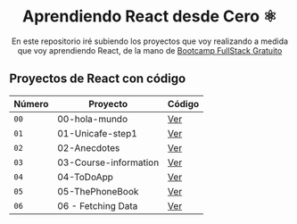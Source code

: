 <div align="center">
  
# Aprendiendo React desde Cero ⚛️

En este repositorio iré subiendo los proyectos que voy realizando a medida que voy aprendiendo React, de la mano de [Bootcamp FullStack Gratuito](https://fullstackopen.com/en/) 
</div>

## Proyectos de React con código
| Número | Proyecto | Código | 
| --- | --- | --- |
| `00` | 00-hola-mundo | [Ver](https://github.com/aitor95/projects-react/tree/main/00-hola-mundo)
| `01` | 01-Unicafe-step1 | [Ver](https://github.com/aitor95/projects-react/tree/main/01-Unicafe)
| `02` | 02-Anecdotes | [Ver](https://github.com/aitor95/projects-react/tree/main/02-Anecdotes)
| `03` | 03-Course-information | [Ver](https://github.com/aitor95/projects-react/tree/main/03-Course-information)
| `04` | 04-ToDoApp | [Ver](https://github.com/aitor95/projects-react/tree/main/04-ToDoApp)
| `05` | 05-ThePhoneBook | [Ver](https://github.com/aitor95/projects-react/tree/main/05-ThePhoneBook)
| `06` | 06 - Fetching Data | [Ver]()

